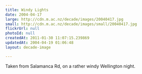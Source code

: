 ```yaml
---
title: Windy Lights
date: 2004-04-17
large: http://cdn.m.ac.nz/decade/images/20040417.jpg
small: http://cdn.m.ac.nz/decade/images/small/20040417.jpg
flickrUrl: null
photoId: null
createdAt: 2011-01-30 11:07:15.239869
updatedAt: 2004-04-19 01:06:48
layout: decade-image

---
```

Taken from Salamanca Rd, on a rather windy Wellington night.
